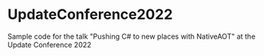 # UpdateConference2022
Sample code for the talk "Pushing C# to new places with NativeAOT" at the Update Conference 2022
